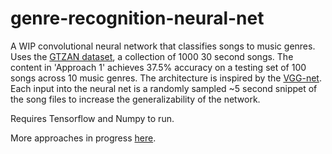 # genre-recognition-neural-net
A WIP convolutional neural network that classifies songs to music genres. Uses the [GTZAN dataset](http://marsyasweb.appspot.com/download/data_sets/), a collection of 1000 30 second songs. The content in 'Approach 1' achieves 37.5% accuracy on a testing set of 100 songs across 10 music genres. The architecture is inspired by the [VGG-net](http://www.robots.ox.ac.uk/~vgg/practicals/cnn/). Each input into the neural net is a randomly sampled ~5 second snippet of the song files to increase the generalizability of the network.

Requires Tensorflow and Numpy to run.

More approaches in progress [here](https://github.com/AlperenAydin/GenreRecognition).
